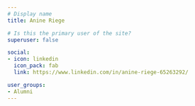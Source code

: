 ```yaml
---
# Display name
title: Anine Riege

# Is this the primary user of the site?
superuser: false

social:
- icon: linkedin
  icon_pack: fab
  link: https://www.linkedin.com/in/anine-riege-65263292/

user_groups:
- Alumni
---
```


